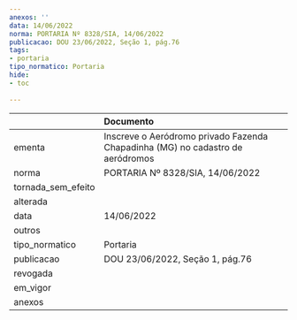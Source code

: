 ```yaml
---
anexos: ''
data: 14/06/2022
norma: PORTARIA Nº 8328/SIA, 14/06/2022
publicacao: DOU 23/06/2022, Seção 1, pág.76
tags:
- portaria
tipo_normatico: Portaria
hide: 
- toc 
 
---
```


|                    | Documento                                                                      |
|:-------------------|:-------------------------------------------------------------------------------|
| ementa             | Inscreve o Aeródromo privado Fazenda Chapadinha (MG) no cadastro de aeródromos |
| norma              | PORTARIA Nº 8328/SIA, 14/06/2022                                               |
| tornada_sem_efeito |                                                                                |
| alterada           |                                                                                |
| data               | 14/06/2022                                                                     |
| outros             |                                                                                |
| tipo_normatico     | Portaria                                                                       |
| publicacao         | DOU 23/06/2022, Seção 1, pág.76                                                |
| revogada           |                                                                                |
| em_vigor           |                                                                                |
| anexos             |                                                                                |